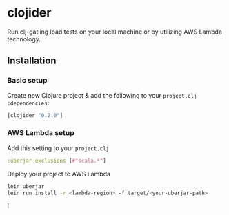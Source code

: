 # clojider

Run clj-gatling load tests on your local machine or by utilizing AWS Lambda technology.

## Installation

### Basic setup

  Create new Clojure project & add the following to your `project.clj` `:dependencies`:

  ```clojure
  [clojider "0.2.0"]
  ```
  
### AWS Lambda setup
  
  Add this setting to your `project.clj`
  
  ```clojure
  :uberjar-exclusions [#"scala.*"]
  ```
  
  Deploy your project to AWS Lambda
  
  ```sh
  lein uberjar
  lein run install -r <lambda-region> -f target/<your-uberjar-path>
  ```
  
  I
  
